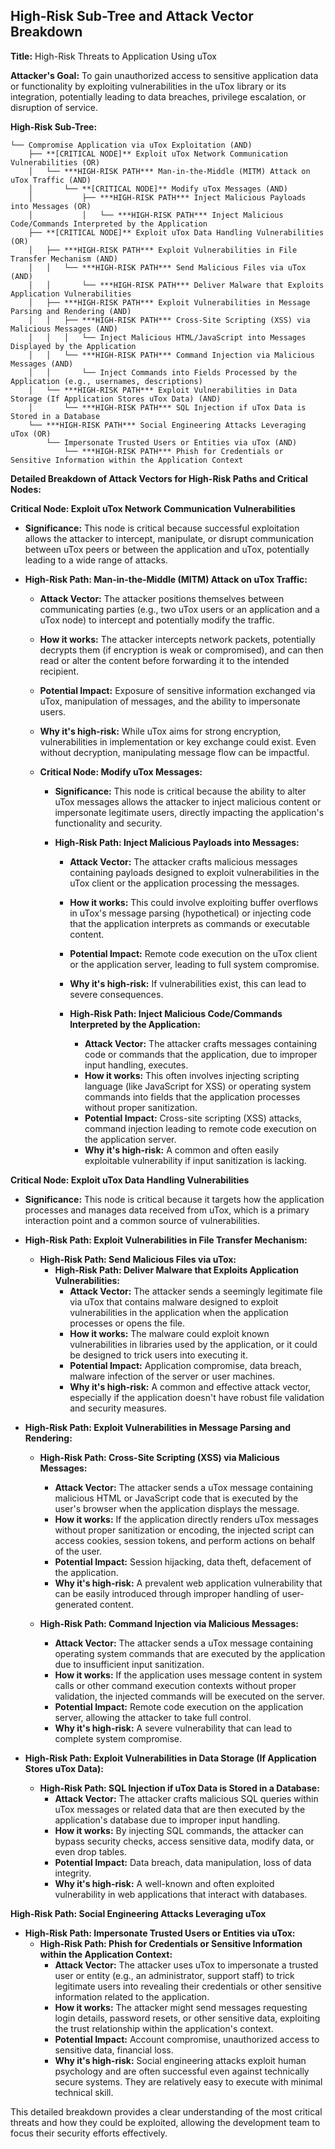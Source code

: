 ## High-Risk Sub-Tree and Attack Vector Breakdown

**Title:** High-Risk Threats to Application Using uTox

**Attacker's Goal:** To gain unauthorized access to sensitive application data or functionality by exploiting vulnerabilities in the uTox library or its integration, potentially leading to data breaches, privilege escalation, or disruption of service.

**High-Risk Sub-Tree:**

```
└── Compromise Application via uTox Exploitation (AND)
    ├── **[CRITICAL NODE]** Exploit uTox Network Communication Vulnerabilities (OR)
    │   └── ***HIGH-RISK PATH*** Man-in-the-Middle (MITM) Attack on uTox Traffic (AND)
    │       └── **[CRITICAL NODE]** Modify uTox Messages (AND)
    │           ├── ***HIGH-RISK PATH*** Inject Malicious Payloads into Messages (OR)
    │           │   └── ***HIGH-RISK PATH*** Inject Malicious Code/Commands Interpreted by the Application
    ├── **[CRITICAL NODE]** Exploit uTox Data Handling Vulnerabilities (OR)
    │   ├── ***HIGH-RISK PATH*** Exploit Vulnerabilities in File Transfer Mechanism (AND)
    │   │   └── ***HIGH-RISK PATH*** Send Malicious Files via uTox (AND)
    │   │       └── ***HIGH-RISK PATH*** Deliver Malware that Exploits Application Vulnerabilities
    │   ├── ***HIGH-RISK PATH*** Exploit Vulnerabilities in Message Parsing and Rendering (AND)
    │   │   ├── ***HIGH-RISK PATH*** Cross-Site Scripting (XSS) via Malicious Messages (AND)
    │   │   │   └── Inject Malicious HTML/JavaScript into Messages Displayed by the Application
    │   │   └── ***HIGH-RISK PATH*** Command Injection via Malicious Messages (AND)
    │   │       └── Inject Commands into Fields Processed by the Application (e.g., usernames, descriptions)
    │   └── ***HIGH-RISK PATH*** Exploit Vulnerabilities in Data Storage (If Application Stores uTox Data) (AND)
    │       └── ***HIGH-RISK PATH*** SQL Injection if uTox Data is Stored in a Database
    └── ***HIGH-RISK PATH*** Social Engineering Attacks Leveraging uTox (OR)
        └── Impersonate Trusted Users or Entities via uTox (AND)
            └── ***HIGH-RISK PATH*** Phish for Credentials or Sensitive Information within the Application Context
```

**Detailed Breakdown of Attack Vectors for High-Risk Paths and Critical Nodes:**

**Critical Node: Exploit uTox Network Communication Vulnerabilities**

* **Significance:** This node is critical because successful exploitation allows the attacker to intercept, manipulate, or disrupt communication between uTox peers or between the application and uTox, potentially leading to a wide range of attacks.

* **High-Risk Path: Man-in-the-Middle (MITM) Attack on uTox Traffic:**
    * **Attack Vector:** The attacker positions themselves between communicating parties (e.g., two uTox users or an application and a uTox node) to intercept and potentially modify the traffic.
    * **How it works:** The attacker intercepts network packets, potentially decrypts them (if encryption is weak or compromised), and can then read or alter the content before forwarding it to the intended recipient.
    * **Potential Impact:**  Exposure of sensitive information exchanged via uTox, manipulation of messages, and the ability to impersonate users.
    * **Why it's high-risk:** While uTox aims for strong encryption, vulnerabilities in implementation or key exchange could exist. Even without decryption, manipulating message flow can be impactful.

    * **Critical Node: Modify uTox Messages:**
        * **Significance:** This node is critical because the ability to alter uTox messages allows the attacker to inject malicious content or impersonate legitimate users, directly impacting the application's functionality and security.

        * **High-Risk Path: Inject Malicious Payloads into Messages:**
            * **Attack Vector:** The attacker crafts malicious messages containing payloads designed to exploit vulnerabilities in the uTox client or the application processing the messages.
            * **How it works:** This could involve exploiting buffer overflows in uTox's message parsing (hypothetical) or injecting code that the application interprets as commands or executable content.
            * **Potential Impact:** Remote code execution on the uTox client or the application server, leading to full system compromise.
            * **Why it's high-risk:** If vulnerabilities exist, this can lead to severe consequences.

            * **High-Risk Path: Inject Malicious Code/Commands Interpreted by the Application:**
                * **Attack Vector:** The attacker crafts messages containing code or commands that the application, due to improper input handling, executes.
                * **How it works:** This often involves injecting scripting language (like JavaScript for XSS) or operating system commands into fields that the application processes without proper sanitization.
                * **Potential Impact:** Cross-site scripting (XSS) attacks, command injection leading to remote code execution on the application server.
                * **Why it's high-risk:**  A common and often easily exploitable vulnerability if input sanitization is lacking.

**Critical Node: Exploit uTox Data Handling Vulnerabilities**

* **Significance:** This node is critical because it targets how the application processes and manages data received from uTox, which is a primary interaction point and a common source of vulnerabilities.

* **High-Risk Path: Exploit Vulnerabilities in File Transfer Mechanism:**
    * **High-Risk Path: Send Malicious Files via uTox:**
        * **High-Risk Path: Deliver Malware that Exploits Application Vulnerabilities:**
            * **Attack Vector:** The attacker sends a seemingly legitimate file via uTox that contains malware designed to exploit vulnerabilities in the application when the application processes or opens the file.
            * **How it works:** The malware could exploit known vulnerabilities in libraries used by the application, or it could be designed to trick users into executing it.
            * **Potential Impact:** Application compromise, data breach, malware infection of the server or user machines.
            * **Why it's high-risk:**  A common and effective attack vector, especially if the application doesn't have robust file validation and security measures.

* **High-Risk Path: Exploit Vulnerabilities in Message Parsing and Rendering:**
    * **High-Risk Path: Cross-Site Scripting (XSS) via Malicious Messages:**
        * **Attack Vector:** The attacker sends a uTox message containing malicious HTML or JavaScript code that is executed by the user's browser when the application displays the message.
        * **How it works:** If the application directly renders uTox messages without proper sanitization or encoding, the injected script can access cookies, session tokens, and perform actions on behalf of the user.
        * **Potential Impact:** Session hijacking, data theft, defacement of the application.
        * **Why it's high-risk:**  A prevalent web application vulnerability that can be easily introduced through improper handling of user-generated content.

    * **High-Risk Path: Command Injection via Malicious Messages:**
        * **Attack Vector:** The attacker sends a uTox message containing operating system commands that are executed by the application due to insufficient input sanitization.
        * **How it works:** If the application uses message content in system calls or other command execution contexts without proper validation, the injected commands will be executed on the server.
        * **Potential Impact:** Remote code execution on the application server, allowing the attacker to take full control.
        * **Why it's high-risk:**  A severe vulnerability that can lead to complete system compromise.

* **High-Risk Path: Exploit Vulnerabilities in Data Storage (If Application Stores uTox Data):**
    * **High-Risk Path: SQL Injection if uTox Data is Stored in a Database:**
        * **Attack Vector:** The attacker crafts malicious SQL queries within uTox messages or related data that are then executed by the application's database due to improper input handling.
        * **How it works:** By injecting SQL commands, the attacker can bypass security checks, access sensitive data, modify data, or even drop tables.
        * **Potential Impact:** Data breach, data manipulation, loss of data integrity.
        * **Why it's high-risk:** A well-known and often exploited vulnerability in web applications that interact with databases.

**High-Risk Path: Social Engineering Attacks Leveraging uTox**

* **High-Risk Path: Impersonate Trusted Users or Entities via uTox:**
    * **High-Risk Path: Phish for Credentials or Sensitive Information within the Application Context:**
        * **Attack Vector:** The attacker uses uTox to impersonate a trusted user or entity (e.g., an administrator, support staff) to trick legitimate users into revealing their credentials or other sensitive information related to the application.
        * **How it works:** The attacker might send messages requesting login details, password resets, or other sensitive data, exploiting the trust relationship within the application's context.
        * **Potential Impact:** Account compromise, unauthorized access to sensitive data, financial loss.
        * **Why it's high-risk:**  Social engineering attacks exploit human psychology and are often successful even against technically secure systems. They are relatively easy to execute with minimal technical skill.

This detailed breakdown provides a clear understanding of the most critical threats and how they could be exploited, allowing the development team to focus their security efforts effectively.
